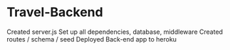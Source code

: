 # Travel-Backend
Created server.js
Set up all dependencies, database, middleware 
Created routes / schema / seed
Deployed Back-end app to heroku
